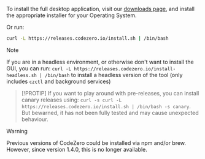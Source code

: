 To install the full desktop application, visit our [downloads page](https://codezero.io/platform/desktop#download-app), and install the appropriate installer for your Operating System.

Or run:

```bash
curl -L https://releases.codezero.io/install.sh | /bin/bash
```

> [!NOTE]
> If you are in a headless environment, or otherwise don't want to install the GUI, you can run: `curl -L https://releases.codezero.io/install-headless.sh | /bin/bash` to install a headless version of the tool (only includes `czctl` and background services)

> [!PROTIP]
> If you want to play around with pre-releases, you can install canary releases using: `curl -s curl -L https://releases.codezero.io/install.sh | /bin/bash -s canary`. But bewarned, it has not been fully tested and may cause unexpected behaviour.

> [!WARNING]
> Previous versions of CodeZero could be installed via npm and/or brew. However, since version 1.4.0, this is no longer available.
